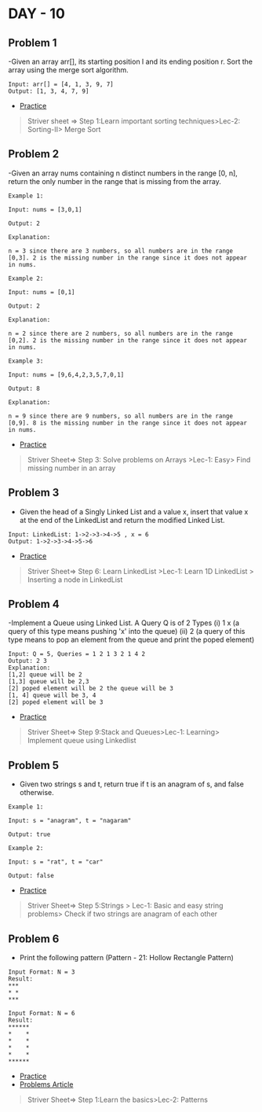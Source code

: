 # DAY - 10

## Problem 1
-Given an array arr[], its starting position l and its ending position r. Sort the array using the merge sort algorithm.

```
Input: arr[] = [4, 1, 3, 9, 7]
Output: [1, 3, 4, 7, 9]
```

- [Practice](https://www.geeksforgeeks.org/problems/merge-sort/1?utm_source=youtube&utm_medium=collab_striver_ytdescription&utm_campaign=merge-sort)

> Striver sheet => Step 1:Learn important sorting techniques>Lec-2: Sorting-II> Merge Sort 

## Problem 2
-Given an array nums containing n distinct numbers in the range [0, n], return the only number in the range that is missing from the array.

```
Example 1:

Input: nums = [3,0,1]

Output: 2

Explanation:

n = 3 since there are 3 numbers, so all numbers are in the range [0,3]. 2 is the missing number in the range since it does not appear in nums.

Example 2:

Input: nums = [0,1]

Output: 2

Explanation:

n = 2 since there are 2 numbers, so all numbers are in the range [0,2]. 2 is the missing number in the range since it does not appear in nums.

Example 3:

Input: nums = [9,6,4,2,3,5,7,0,1]

Output: 8

Explanation:

n = 9 since there are 9 numbers, so all numbers are in the range [0,9]. 8 is the missing number in the range since it does not appear in nums.
```

- [Practice](https://leetcode.com/problems/missing-number/description/)

> Striver Sheet=> Step 3: Solve problems on Arrays >Lec-1: Easy> Find missing number in an array

## Problem 3
- Given the head of a Singly Linked List and a value x, insert that value x at the end of the LinkedList and return the modified Linked List.
```
Input: LinkedList: 1->2->3->4->5 , x = 6
Output: 1->2->3->4->5->6
```
- [Practice](https://www.geeksforgeeks.org/problems/linked-list-insertion-1587115620/0?utm_source=youtube&utm_medium=collab_striver_ytdescription&utm_campaign=linked-list-insertion)


> Striver Sheet=> Step 6: Learn LinkedList >Lec-1: Learn 1D LinkedList > Inserting a node in LinkedList

## Problem 4
-Implement a Queue using Linked List. 
A Query Q is of 2 Types
(i) 1 x   (a query of this type means  pushing 'x' into the queue)
(ii) 2     (a query of this type means to pop an element from the queue and print the poped element)

```
Input: Q = 5, Queries = 1 2 1 3 2 1 4 2
Output: 2 3 
Explanation: 
[1,2] queue will be 2
[1,3] queue will be 2,3
[2] poped element will be 2 the queue will be 3
[1, 4] queue will be 3, 4
[2] poped element will be 3 
```

- [Practice](https://www.geeksforgeeks.org/problems/implement-queue-using-linked-list/1?utm_source=youtube&utm_medium=collab_striver_ytdescription&utm_campaign=implement-queue-using-linked-list)

> Striver Sheet=> Step 9:Stack and Queues>Lec-1: Learning> Implement queue using Linkedlist

## Problem 5
- Given two strings s and t, return true if t is an anagram of s, and false otherwise. 

```
Example 1:

Input: s = "anagram", t = "nagaram"

Output: true

Example 2:

Input: s = "rat", t = "car"

Output: false
```

- [Practice](https://leetcode.com/problems/valid-anagram/description/)

> Striver Sheet=> Step 5:Strings > Lec-1: Basic and easy string problems> Check if two strings are anagram of each other

## Problem 6
- Print the following pattern (Pattern - 21: Hollow Rectangle Pattern)

```
Input Format: N = 3
Result: 
***
* *
***

Input Format: N = 6
Result:   
******
*    *
*    *
*    *
*    *
******
```
- [Practice](https://www.naukri.com/code360/problems/ninja-and-the-star-pattern-i_6581920?utm_source=youtube&utm_medium=affiliate&utm_campaign=striver_patternproblems)
- [Problems Article](https://takeuforward.org/strivers-a2z-dsa-course/must-do-pattern-problems-before-starting-dsa/)

> Striver Sheet=> Step 1:Learn the basics>Lec-2: Patterns

